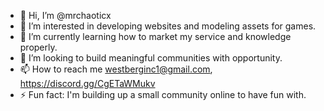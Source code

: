 - 👋 Hi, I’m @mrchaoticx
- 👀 I’m interested in developing websites and modeling assets for games.
- 🌱 I’m currently learning how to market my service and knowledge properly.
- 💞️ I’m looking to build meaningful communities with opportunity.
- 📫 How to reach me westberginc1@gmail.com, https://discord.gg/CgETaWMukv
- ⚡ Fun fact: I'm building up a small community online to have fun with.

<!---
mrchaoticx/mrchaoticx is a ✨ special ✨ repository because its `README.md` (this file) appears on your GitHub profile.
You can click the Preview link to take a look at your changes.
--->
